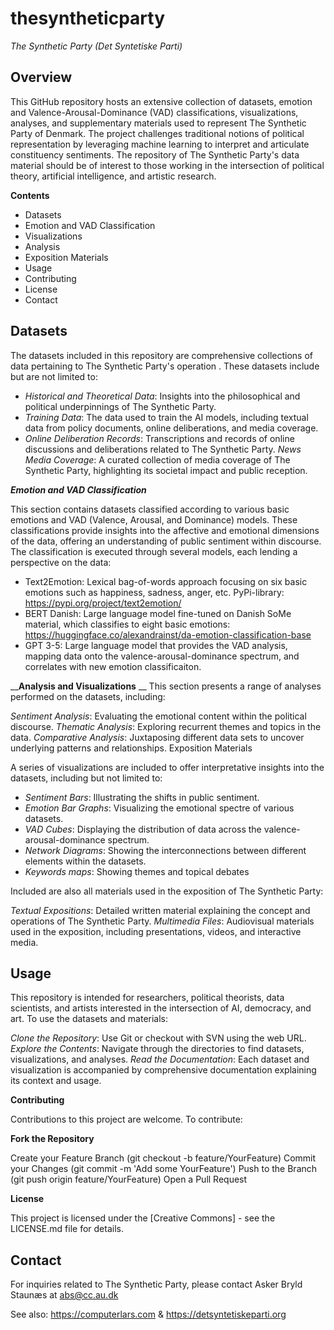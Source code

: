 # thesyntheticparty
_The Synthetic Party (Det Syntetiske Parti)_

## **Overview**

This GitHub repository hosts an extensive collection of datasets, emotion and Valence-Arousal-Dominance (VAD) classifications, visualizations, analyses, and supplementary materials used to represent The Synthetic Party of Denmark. The project challenges traditional notions of political representation by leveraging machine learning to interpret and articulate constituency sentiments. The repository of The Synthetic Party's data material should be of interest to those working in the intersection of political theory, artificial intelligence, and artistic research.

**Contents**
- Datasets
- Emotion and VAD Classification
- Visualizations
- Analysis
- Exposition Materials
- Usage
- Contributing
- License
- Contact

## __**Datasets**__

The datasets included in this repository are comprehensive collections of data pertaining to The Synthetic Party's operation . These datasets include but are not limited to:

- _Historical and Theoretical Data_: Insights into the philosophical and political underpinnings of The Synthetic Party.
- _Training Data_: The data used to train the AI models, including textual data from policy documents, online deliberations, and media coverage.
- _Online Deliberation Records_: Transcriptions and records of online discussions and deliberations related to The Synthetic Party.
_News Media Coverage_: A curated collection of media coverage of The Synthetic Party, highlighting its societal impact and public reception.

_**Emotion and VAD Classification**_

This section contains datasets classified according to various basic emotions and VAD (Valence, Arousal, and Dominance) models. These classifications provide insights into the affective and emotional dimensions of the data, offering an understanding of public sentiment within  discourse. The classification is executed through several models, each lending a perspective on the data:

- Text2Emotion: Lexical bag-of-words approach focusing on six basic emotions such as happiness, sadness, anger, etc. PyPi-library: https://pypi.org/project/text2emotion/
- BERT Danish: Large language model fine-tuned on Danish SoMe material, which classifies to eight basic emotions: https://huggingface.co/alexandrainst/da-emotion-classification-base
- GPT 3-5: Large language model that provides the VAD analysis, mapping data onto the valence-arousal-dominance spectrum, and correlates with new emotion classificaiton.

__**Analysis and Visualizations**
__
This section presents a range of analyses performed on the datasets, including:

_Sentiment Analysis_: Evaluating the emotional content within the political discourse.
_Thematic Analysis_: Exploring recurrent themes and topics in the data.
_Comparative Analysis_: Juxtaposing different data sets to uncover underlying patterns and relationships.
Exposition Materials

A series of visualizations are included to offer interpretative insights into the datasets, including but not limited to:

- _Sentiment Bars_: Illustrating the shifts in public sentiment.
- _Emotion Bar Graphs_: Visualizing the emotional spectre of various datasets.
- _VAD Cubes_: Displaying the distribution of data across the valence-arousal-dominance spectrum.
- _Network Diagrams_: Showing the interconnections between different elements within the datasets.
- _Keywords maps_: Showing themes and topical debates

Included are also all materials used in the exposition of The Synthetic Party:

_Textual Expositions_: Detailed written material explaining the concept and operations of The Synthetic Party.
_Multimedia Files_: Audiovisual materials used in the exposition, including presentations, videos, and interactive media.

## **Usage**

This repository is intended for researchers, political theorists, data scientists, and artists interested in the intersection of AI, democracy, and art. To use the datasets and materials:

_Clone the Repository_: Use Git or checkout with SVN using the web URL.
_Explore the Contents_: Navigate through the directories to find datasets, visualizations, and analyses.
_Read the Documentation_: Each dataset and visualization is accompanied by comprehensive documentation explaining its context and usage.

**Contributing**

Contributions to this project are welcome. To contribute:

**Fork the Repository**

Create your Feature Branch (git checkout -b feature/YourFeature)
Commit your Changes (git commit -m 'Add some YourFeature')
Push to the Branch (git push origin feature/YourFeature)
Open a Pull Request

**License**

This project is licensed under the [Creative Commons] - see the LICENSE.md file for details.

## **Contact**

For inquiries related to The Synthetic Party, please contact Asker Bryld Staunæs at abs@cc.au.dk

See also: https://computerlars.com & https://detsyntetiskeparti.org

